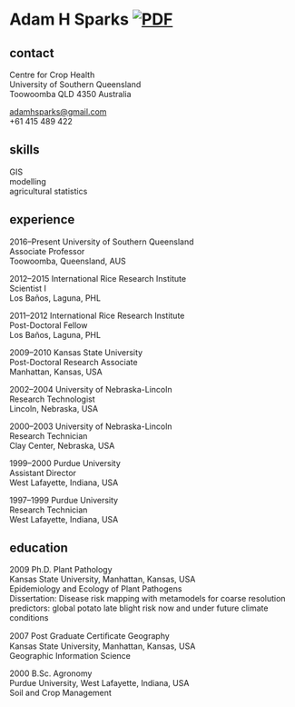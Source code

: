 # Adam H Sparks [![PDF](https://img.shields.io/badge/Download%20Full%20CV-PDF-brightgreen.svg)](https://github.com/adamhsparks/AHSparks_CV/raw/master/AHSparks_CV.pdf)

## contact

Centre for Crop Health  
University of Southern Queensland  
Toowoomba QLD 4350 Australia  


adamhsparks@gmail.com  
+61 415 489 422  

## skills

GIS  
modelling  
agricultural statistics  

## experience

2016–Present University of Southern Queensland  
Associate Professor  
Toowoomba, Queensland, AUS  

2012–2015 International Rice Research Institute  
Scientist I  
Los Baños, Laguna, PHL  

2011–2012 International Rice Research Institute  
Post-Doctoral Fellow  
Los Baños, Laguna, PHL  

2009–2010 Kansas State University  
Post-Doctoral Research Associate  
Manhattan, Kansas, USA  

2002–2004 University of Nebraska-Lincoln  
Research Technologist  
Lincoln, Nebraska, USA  

2000–2003 University of Nebraska-Lincoln  
Research Technician  
Clay Center, Nebraska, USA  

1999–2000 Purdue University  
Assistant Director  
West Lafayette, Indiana, USA  

1997–1999 Purdue University  
Research Technician  
West Lafayette, Indiana, USA  

## education
2009 Ph.D. Plant Pathology  
Kansas State University, Manhattan, Kansas, USA  
Epidemiology and Ecology of Plant Pathogens  
Dissertation: Disease risk mapping with metamodels for coarse resolution
predictors: global potato late blight risk now and under future climate conditions

2007 Post Graduate Certiﬁcate Geography  
Kansas State University, Manhattan, Kansas, USA  
Geographic Information Science  

2000 B.Sc. Agronomy  
Purdue University, West Lafayette, Indiana, USA  
Soil and Crop Management  
